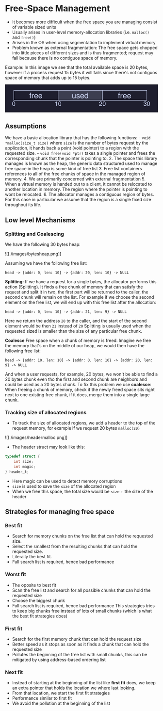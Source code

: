 # Free-Space Management
- It becomes more difficult when the free space you are managing consist of variable sized units
- Usually arises in user-level memory-allocation libraries (i.e. `malloc()` and `free()`)
- Arises in the OS when using segmentation to implement virtual memory
- Problem known as external fragmentation: The free space gets chopped into little pieces of different sizes and is thus fragmented; request may fail because there is no contiguos space of memory. 

Example: 
In this image we see that the total available space is 20 bytes, however if a process request 15 bytes it will fails since there's not contiguos space of memory that adds up to 15 bytes. 

<center><img src="./images/externFrag.png"></center>

## Assumptions
We have a basic allocation library that has the following functions: 
	- `void *malloc(size_t size)` where `size` is the number of bytes request by the application, it hands back a point (void pointer) to a region with the requested size. 
	- `void free(void *ptr)` takes a single pointer and frees the corresponding chunk that the pointer is pointing to. 
2. The space this library manages is known as the heap, the generic data structured used to manage free space in the heap is some kind of free list
3. Free list containers references to all of the free chunks of space in the managed region of memory. 
4. We are primarily concerned with external fragmentation
5. When a virtual memory is handed out to a client, it cannot be relocated to another location in memory. The region where the pointer is pointing to wont be relocated. 
6. The allocator manages a contiguous region of bytes. For this case in particular we assume that the region is a single fixed size throughout its life. 
## Low level Mechanisms 
### Splitting and Coalescing
We have the following 30 bytes heap: 

![[./images/bytesheap.png]]

Assuming we have the following free list: 

```
head -> {addr: 0, len: 10} -> {addr: 20, len: 10} -> NULL
```

**Splitting:** If we have a request for a single bytes, the allocator performs this action (Splitting). It finds a free chunk of memory that can satisfy the request and split it in two, the first part will be returned to the caller, the second chunk will remain on the list.
For example if we choose the second element on the free list, we will end up with this free list after the allocation: 

```
head -> {addr: 0, len: 10} -> {addr: 21, len: 9} -> NULL
```

Here we return the address `20` to the caller, and the start of the second element would be then `21` instead of `20`
Splitting is usually used when the requested sized is smaller than the size of any particular free chunk. 

**Coalesce** Free space when a chunk of memory is freed. 
Imagine we free the memory that's on the middle of our heap, we would then have the following free list: 

```
head -> {addr: 10, len: 10} -> {addr: 0, len: 10} -> {addr: 20, len: 9} -> NULL
```
And when a user requests, for example, 20 bytes, we won't be able to find a 20 bytes chunk even tho the first and second chunk are neighbors and could be used as a 20 bytes chunk. 
To fix this problem we use **coalesce**: When freeing a chunk of memory, check if the newly freed space sits right next to one existing free chunk, if it does, merge them into a single large chunk. 
### Tracking size of allocated regions
- To track the size of allocated regions, we add a header to the top of the request memory, for example if we request 20 bytes `malloc(20)`

![[./images/headermalloc.png]]

- The header struct may look like this: 
```C
typedef struct {
	int size;
	int magic;
} header_t;
```
- Here magic can be used to detect memory corruptions
- `size` is used to save the `size` of the allocated region
- When we free this space, the total size would be `size` + the size of the header
## Strategies for managing free space
### Best fit
- Search for memory chunks on the free list that can hold the requested size.
- Select the smallest from the resulting chunks that can hold the requested size. 
- Literally the best fit. 
- Full search list is required, hence bad performance
### Worst fit
- The oposite to best fit
- Scan the free list and search for all possible chunks that can hold the requested size
- Choose the biggest chunk
- Full search list is required, hence bad performance
This strategies tries to keep big chunks free instead of lots of small chunks (which is what the best fit strategies does)
### First fit 
- Search for the first memory chunk that can hold the request size
- Better speed as it stops as soon as it finds a chunk that can hold the requested size
- Pollutes the beginning of the free list with small chunks, this can be mitigated by using address-based ordering list
### Next fit
- Instead of starting at the beginning of the list like **first fit** does, we keep an extra pointer that holds the location we where last looking. 
- From that location, we start the first fit strategies 
- Performance similar to first fit
- We avoid the pollution at the beginning of the list
